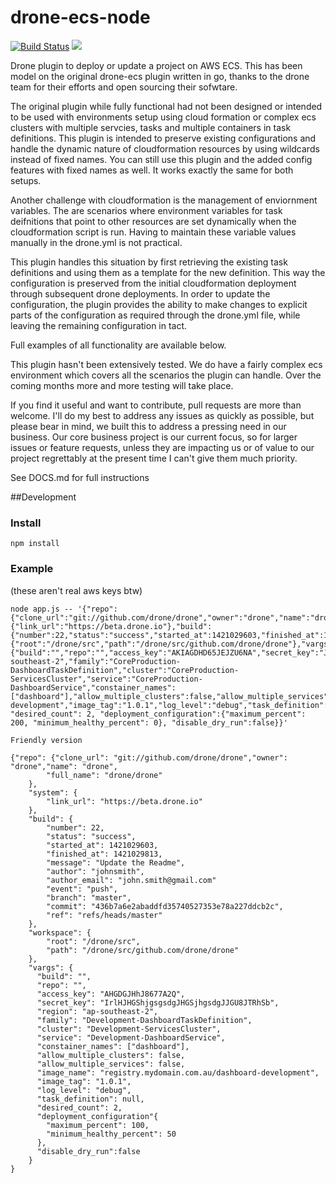# drone-ecs-node

[![Build Status](http://beta.drone.io/api/badges/drone-plugins/drone-ecs/status.svg)](http://beta.drone.io/drone-plugins/drone-ecs)
[![](https://badge.imagelayers.io/fridaystreet/drone-ecs-node:latest.svg)](https://imagelayers.io/?images=fridaystreet/drone-ecs-node:latest 'Get your own badge on imagelayers.io')

Drone plugin to deploy or update a project on AWS ECS. This has been model on the original drone-ecs plugin written in go, thanks to the drone team for their efforts and open sourcing their sofwtare.

The original plugin while fully functional had not been designed or intended to be used with environments setup using cloud formation or complex ecs clusters with multiple servcies, tasks and multiple containers in task definitions. This plugin is intended to preserve existing configurations and handle the dynamic nature of cloudformation resources by using wildcards instead of fixed names. You can still use this plugin and the added config features with fixed names as well. It works exactly the same for both setups.

Another challenge with cloudformation is the management of enviornment variables. The are scenarios where environment variables for task deifnitions that point to other resources are set dynamically when the cloudformation script is run. Having to maintain these variable values manually in the drone.yml is not practical.

This plugin handles this situation by first retrieving the existing task definitions and using them as a template for the new definition. This way the configuration is preserved from the initial cloudformation deployment through subsequent drone deployments. In order to update the configuration, the plugin provides the ability to make changes to explicit parts of the configuration as required through the drone.yml file, while leaving the remaining configuration in tact.

Full examples of all functionality are available below.

This plugin hasn't been extensively tested. We do have a fairly complex ecs environment which covers all the scenarios the plugin can handle. Over the coming months more and more testing will take place.

If you find it useful and want to contribute, pull requests are more than welcome. I'll do my best to address any issues as quickly as possible, but please bear in mind, we built this to address a pressing need in our business. Our core business project is our current focus, so for larger issues or feature requests, unless they are impacting us or of value to our project regrettably at the present time I can't give them much priority.

See DOCS.md for full instructions

##Development

### Install
```
npm install
```

### Example

(these aren't real aws keys btw)

```
node app.js -- '{"repo":{"clone_url":"git://github.com/drone/drone","owner":"drone","name":"drone","full_name":"drone/drone"},"system":{"link_url":"https://beta.drone.io"},"build":{"number":22,"status":"success","started_at":1421029603,"finished_at":1421029813,"message":"UpdatetheReadme","author":"johnsmith","author_email":"john.smith@gmail.com","event":"push","branch":"master","commit":"436b7a6e2abaddfd35740527353e78a227ddcb2c","ref":"refs/heads/master"},"workspace":{"root":"/drone/src","path":"/drone/src/github.com/drone/drone"},"vargs":{"build":"","repo":"","access_key":"AKIAGDHD65JEJZU6NA","secret_key":"JHGDjhgsd78678hjgdjgTYRT6467582kjhDkhmF","region":"ap-southeast-2","family":"CoreProduction-DashboardTaskDefinition","cluster":"CoreProduction-ServicesCluster","service":"CoreProduction-DashboardService","constainer_names":["dashboard"],"allow_multiple_clusters":false,"allow_multiple_services":false,"image_name":"registry.mydomain.com.au/dashboard-development","image_tag":"1.0.1","log_level":"debug","task_definition":null, "desired_count": 2, "deployment_configuration":{"maximum_percent": 200, "minimum_healthy_percent": 0}, "disable_dry_run":false}}'

Friendly version

{"repo": {"clone_url": "git://github.com/drone/drone","owner": "drone","name": "drone",
        "full_name": "drone/drone"
    },
    "system": {
        "link_url": "https://beta.drone.io"
    },
    "build": {
        "number": 22,
        "status": "success",
        "started_at": 1421029603,
        "finished_at": 1421029813,
        "message": "Update the Readme",
        "author": "johnsmith",
        "author_email": "john.smith@gmail.com"
        "event": "push",
        "branch": "master",
        "commit": "436b7a6e2abaddfd35740527353e78a227ddcb2c",
        "ref": "refs/heads/master"
    },
    "workspace": {
        "root": "/drone/src",
        "path": "/drone/src/github.com/drone/drone"
    },
    "vargs": {
      "build": "",
      "repo": "",
      "access_key": "AHGDGJHhJ8677A2Q",
      "secret_key": "IrlHJHGShjgsgsdgJHGSjhgsdgJJGU8JTRhSb",
      "region": "ap-southeast-2",
      "family": "Development-DashboardTaskDefinition",
      "cluster": "Development-ServicesCluster",
      "service": "Development-DashboardService",
      "constainer_names": ["dashboard"],
      "allow_multiple_clusters": false,
      "allow_multiple_services": false,
      "image_name": "registry.mydomain.com.au/dashboard-development",
      "image_tag": "1.0.1",
      "log_level": "debug",
      "task_definition": null,
      "desired_count": 2,
      "deployment_configuration"{
        "maximum_percent": 100,
        "minimum_healthy_percent": 50
      },
      "disable_dry_run":false
    }
}

